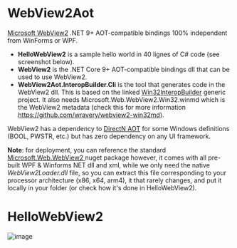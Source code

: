 # WebView2Aot
[Microsoft WebView2](https://developer.microsoft.com/en-us/microsoft-edge/webview2?form=MA13LH) .NET 9+ AOT-compatible bindings 100% independent from WinForms or WPF.

* **HelloWebView2** is a sample hello world in 40 lignes of C# code (see screenshot below).
* **WebView2** is the .NET Core 9+ AOT-compatible bindings dll that can be used to use WebView2.
* **WebView2Aot.InteropBuilder.Cli** is the tool that generates code in the WebView2 dll. This is based on the linked [Win32InteropBuilder](https://github.com/smourier/Win32InteropBuilder) generic project. It also needs Microsoft.Web.WebView2.Win32.winmd which is the WebView2 metadata (check this for more information https://github.com/wravery/webview2-win32md).

WebView2 has a dependency to  [DirectN AOT](https://github.com/smourier/DirectNAot) for some Windows definitions (BOOL, PWSTR, etc.) but has zero dependency on any UI framework.

**Note**: for deployment, you can reference the standard [Microsoft.Web.WebView2 ](https://www.nuget.org/packages/microsoft.web.webview2) nuget package however, it comes with all pre-built WPF & Winforms NET dll and xml, while we only need the native *WebView2Loader.dll* file, so you can extract this file corresponding to your processor architecture (x86, x64, arm4), it that rarely changes, and put it locally in your folder (or check how it's done in HelloWebView2).

# HelloWebView2
![image](https://github.com/user-attachments/assets/885a9167-885a-435e-ad5b-2b4e91ae610c)
